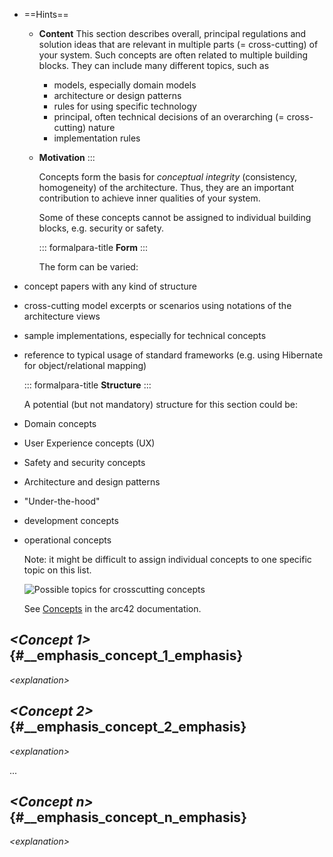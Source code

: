 - ==Hints==
	- **Content**
	  This section describes overall, principal regulations and solution ideas that are relevant in multiple parts (= cross-cutting) of your system. Such concepts are often related to multiple building blocks. They can include many different topics, such as
		- models, especially domain models
		- architecture or design patterns
		- rules for using specific technology
		- principal, often technical decisions of an overarching (=  cross-cutting) nature
		- implementation rules
	- **Motivation**
	  :::
	  
	  Concepts form the basis for *conceptual integrity* (consistency,
	  homogeneity) of the architecture. Thus, they are an important
	  contribution to achieve inner qualities of your system.
	  
	  Some of these concepts cannot be assigned to individual building blocks,
	  e.g. security or safety.
	  
	  ::: formalpara-title
	  **Form**
	  :::
	  
	  The form can be varied:
- concept papers with any kind of structure
- cross-cutting model excerpts or scenarios using notations of the
    architecture views
- sample implementations, especially for technical concepts
- reference to typical usage of standard frameworks (e.g. using
    Hibernate for object/relational mapping)
  
  ::: formalpara-title
  **Structure**
  :::
  
  A potential (but not mandatory) structure for this section could be:
- Domain concepts
- User Experience concepts (UX)
- Safety and security concepts
- Architecture and design patterns
- \"Under-the-hood\"
- development concepts
- operational concepts
  
  Note: it might be difficult to assign individual concepts to one
  specific topic on this list.
  
  ![Possible topics for crosscutting
  concepts](images/08-Crosscutting-Concepts-Structure-EN.png)
  
  See [Concepts](https://docs.arc42.org/section-8/) in the arc42
  documentation.
## *\<Concept 1>* {#__emphasis_concept_1_emphasis}

*\<explanation>*
## *\<Concept 2>* {#__emphasis_concept_2_emphasis}

*\<explanation>*

...
## *\<Concept n>* {#__emphasis_concept_n_emphasis}

*\<explanation>*